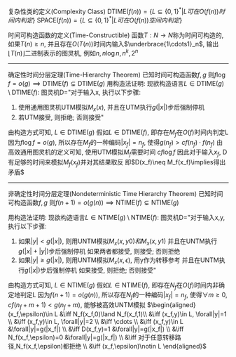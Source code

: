 复杂性类的定义(Complexity Class)
$\text{DTIME}(f(n))=\{L\subseteq\{0,1\}^*|L可在O(f(n))时间内判定\}$
$\text{SPACE}(f(n))=\{L\subseteq\{0,1\}^*|L可在O(f(n))空间内判定\}$


时间可构造函数的定义(Time-Constructible)
函数$T:N\to N$称为时间可构造的, 如果$T(n)\geq n$, 
并且存在$O(T(n))$时间内输入$\underbrace{1\cdots1}_n$, 输出$\lfloor T(n)\rfloor$二进制表示的图灵机, 例如$n,n\log n,n^k,2^n$

------

确定性时间分层定理(Time-Hierarchy Theorem)
已知时间可构造函数$f,g$
则$f\log f=o(g)\implies\text{DTIME}(f)\subsetneq\text{DTIME}(g)$
用构造法证明: 现欲构造语言$L\in\text{DTIME}(g)\setminus\text{DTIME}(f)$:
图灵机D="对于输入x, 执行以下步骤:
1. 使用通用图灵机UTM模拟$M_x(x)$, 并且在UTM执行$g(|x|)$步后强制停机
2. 若UTM接受, 则拒绝; 否则接受"

由构造方式可知, $L\in\text{DTIME}(g)$
假如$L\in\text{DTIME}(f)$, 即存在$M_f$在$O(f)$时间内判定L
因为$f\log f=o(g)$, 所以存在$M_f$的一种编码$|x_f|=n_f$, 使得$g(n_f)>cf(n_f)\cdot f(n_f)$
由高效通用图灵机的定义可知, 使用UTM模拟$M_f$需要时间 $cf\log f$
因此对于输入$x_f$, D有足够的时间来模拟$M_f(x_f)$并对其结果取反
即$D(x_f)\neq M_f(x_f)\implies得出矛盾$

------

非确定性时间分层定理(Nondeterministic Time Hierarchy Theorem)
已知时间可构造函数$f,g$
则$f(n+1)=o(g(n))\implies\text{NTIME}(f)\subsetneq\text{NTIME}(g)$

用构造法证明: 现欲构造语言$L\in\text{NTIME}(g)\setminus\text{NTIME}(f)$:
图灵机D="对于输入x,y, 执行以下步骤:
1. 如果$|y|<g(|x|)$, 则用UNTM模拟$M_x(x,y0)和M_x(x,y1)$
    并且在UNTM执行$g(|x|+|y|)$步后强制停机
    如果两者都接受, 则接受; 否则拒绝
2. 如果$|y|\geq g(|x|)$, 则用UNTM模拟$M_x(x,\epsilon)$, 用y作为转移参考
    并且在UNTM执行$g(|x|)$步后强制停机
    如果接受, 则拒绝; 否则接受"

由构造方式可知, $L\in\text{NTIME}(g)$
假如$L\in\text{NTIME}(f)$, 即存在$N_f$在$O(f)$时间内非确定地判定L
因为$f(n+1)=o(g(n))$, 所以存在$N_f$的一种编码$|x_f|=n_f$, 
使得$\forall m\geq0,cf(n_f+m+1)<g(n_f+m)$, 能够被高效UNTM模拟
$\begin{aligned}
    (x_f,\epsilon)\in L 
    &\iff N_f(x_f,0)\land N_f(x_f,1)\\
    &\iff (x_f,y)\in L, \forall|y|=1 \\
    &\iff (x_f,y)\in L, \forall|y|=2 \\
    &\iff \cdots \\
    &\iff (x_f,y)\in L         &\forall|y|=g(|x_f|) \\
    &\iff D(x_f,y)=1           &\forall|y|=g(|x_f|) \\
    &\iff N_f(x_f,\epsilon)=0  &\forall|y|=g(|x_f|) \\
    &\iff 对于任意转移路径,N_f(x_f,\epsilon)都拒绝 \\
    &\iff (x_f,\epsilon)\notin L
\end{aligned}$


